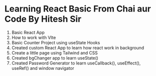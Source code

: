 ﻿# Learning React Basic From Chai aur Code By Hitesh Sir

 1. Basic React App
 2. How to work with VIte
 3. Basic Counter Project using useState Hooks
 4. Created custom React App to learn how react work in background
 5. Create a little page using Tailwind and CSS
 6. Created bgChanger app to learn useState()
 7. Created Password Generator to learn useCallback(), useEffect(), useRef() and window navigator